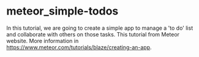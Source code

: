 # meteor_simple-todos
In this tutorial, we are going to create a simple app to manage a 'to do' list and collaborate with others on those tasks.
This tutorial from Meteor website. More information in https://www.meteor.com/tutorials/blaze/creating-an-app.
